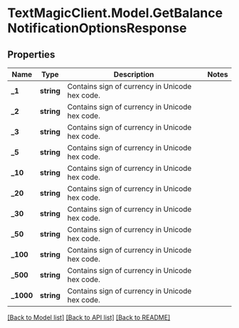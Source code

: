 # TextMagicClient.Model.GetBalanceNotificationOptionsResponse
## Properties

Name | Type | Description | Notes
------------ | ------------- | ------------- | -------------
**_1** | **string** | Contains sign of currency in Unicode hex code. | 
**_2** | **string** | Contains sign of currency in Unicode hex code. | 
**_3** | **string** | Contains sign of currency in Unicode hex code. | 
**_5** | **string** | Contains sign of currency in Unicode hex code. | 
**_10** | **string** | Contains sign of currency in Unicode hex code. | 
**_20** | **string** | Contains sign of currency in Unicode hex code. | 
**_30** | **string** | Contains sign of currency in Unicode hex code. | 
**_50** | **string** | Contains sign of currency in Unicode hex code. | 
**_100** | **string** | Contains sign of currency in Unicode hex code. | 
**_500** | **string** | Contains sign of currency in Unicode hex code. | 
**_1000** | **string** | Contains sign of currency in Unicode hex code. | 

[[Back to Model list]](../README.md#documentation-for-models) [[Back to API list]](../README.md#documentation-for-api-endpoints) [[Back to README]](../README.md)

